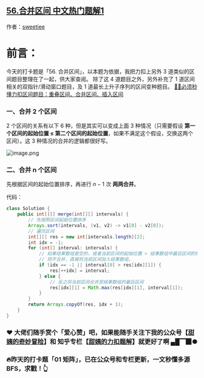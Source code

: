 ## [56.合并区间 中文热门题解1](https://leetcode.cn/problems/merge-intervals/solutions/100000/chi-jing-ran-yi-yan-miao-dong-by-sweetiee)

作者：[sweetiee](https://leetcode.cn/u/sweetiee)

# 前言：
今天的打卡题是「56. 合并区间」，以本题为依据，我把力扣上另外 3 道类似的区间题目整理在了一起，供大家查阅。
除了这 4 道题目之外，另外补充了 1 道区间相关的双指针/滑动窗口题目，及 1 道最长上升子序列的区间变种题目。
[🤷‍♀️必须秒懂力扣区间题目：重叠区间、合并区间、插入区间](https://mp.weixin.qq.com/s/ioUlNa4ZToCrun3qb4y4Ow)

### 一、合并 2 个区间
2 个区间的关系有以下 6 种，但是其实可以变成上面 3 种情况（只需要假设 **第一个区间的起始位置 $\leq$ 第二个区间的起始位置**，如果不满足这个假设，交换这两个区间）。这 3 种情况的合并的逻辑都很好写。

![image.png](https://pic.leetcode-cn.com/91d75169b1cdb15560d361f8cb7050adfe7906c955afbe8846b92d1beba8a0d7-image.png)


### 二、合并 n 个区间
先根据区间的起始位置排序，再进行  $n -1$ 次 **两两合并**。



代码：

```java
class Solution {
    public int[][] merge(int[][] intervals) {
        // 先按照区间起始位置排序
        Arrays.sort(intervals, (v1, v2) -> v1[0] - v2[0]);
        // 遍历区间
        int[][] res = new int[intervals.length][2];
        int idx = -1;
        for (int[] interval: intervals) {
            // 如果结果数组是空的，或者当前区间的起始位置 > 结果数组中最后区间的终止位置，
            // 则不合并，直接将当前区间加入结果数组。
            if (idx == -1 || interval[0] > res[idx][1]) {
                res[++idx] = interval;
            } else {
                // 反之将当前区间合并至结果数组的最后区间
                res[idx][1] = Math.max(res[idx][1], interval[1]);
            }
        }
        return Arrays.copyOf(res, idx + 1);
    }
}
```


### ❤️ 大佬们随手赏个「爱心赞」吧，如果能随手关注下我的公众号【[甜姨的奇妙冒险](https://pic.leetcode-cn.com/304599b006dd41bcf2042715f31a2dc4fbdc4cf9748a11a81d8978ea1e839956-wxgzh.jpeg)】和 知乎专栏【[甜姨的力扣题解](https://zhuanlan.zhihu.com/c_1224355183452614656)】就更好了啊 ▄█▔▉●

### 🔥昨天的打卡题「01 矩阵」，已在公众号和专栏更新，一文秒懂多源BFS，求戳！👆



